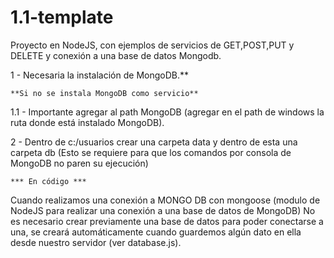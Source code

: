 # 1.1-template
Proyecto en NodeJS, con ejemplos de servicios de GET,POST,PUT y DELETE y conexión a una base de datos Mongodb.

1 - Necesaria la instalación de MongoDB.**

	**Si no se instala MongoDB como servicio**

1.1 - Importante agregar al path MongoDB (agregar en el path de windows la ruta donde está instalado MongoDB).


2 - Dentro de c:/usuarios crear una carpeta data y dentro de esta una carpeta db (Esto se requiere para que los comandos por consola de MongoDB no paren su ejecución)


	*** En código ***

Cuando realizamos una conexión a MONGO DB con mongoose (modulo de NodeJS para realizar una conexión a una base de datos de MongoDB) No es necesario crear previamente una base de datos para poder conectarse a una, se creará automáticamente
cuando guardemos algún dato en ella desde nuestro servidor (ver database.js).

